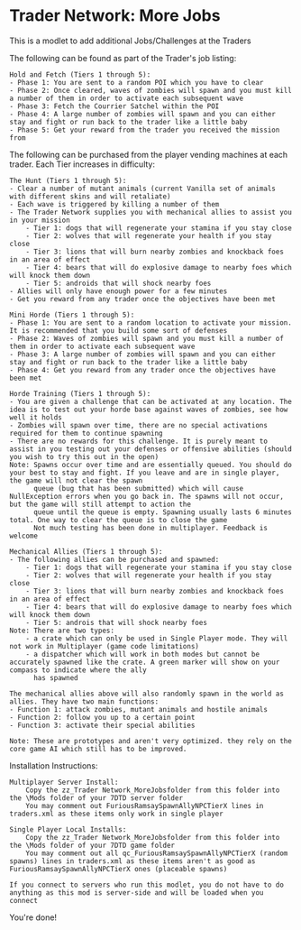 # Trader Network: More Jobs
This is a modlet to add additional Jobs/Challenges at the Traders

The following can be found as part of the Trader's job listing:

	Hold and Fetch (Tiers 1 through 5):
	- Phase 1: You are sent to a random POI which you have to clear
	- Phase 2: Once cleared, waves of zombies will spawn and you must kill a number of them in order to activate each subsequent wave
	- Phase 3: Fetch the Courrier Satchel within the POI
	- Phase 4: A large number of zombies will spawn and you can either stay and fight or run back to the trader like a little baby
	- Phase 5: Get your reward from the trader you received the mission from

The following can be purchased from the player vending machines at each trader. Each Tier increases in difficulty:
	
	The Hunt (Tiers 1 through 5):
	- Clear a number of mutant animals (current Vanilla set of animals with different skins and will retaliate)
	- Each wave is triggered by killing a number of them
	- The Trader Network supplies you with mechanical allies to assist you in your mission
		- Tier 1: dogs that will regenerate your stamina if you stay close
		- Tier 2: wolves that will regenerate your health if you stay close
		- Tier 3: lions that will burn nearby zombies and knockback foes in an area of effect
		- Tier 4: bears that will do explosive damage to nearby foes which will knock them down
		- Tier 5: androids that will shock nearby foes
	- Allies will only have enough power for a few minutes
	- Get you reward from any trader once the objectives have been met

	Mini Horde (Tiers 1 through 5):
	- Phase 1: You are sent to a random location to activate your mission. It is recommended that you build some sort of defenses
	- Phase 2: Waves of zombies will spawn and you must kill a number of them in order to activate each subsequent wave
	- Phase 3: A large number of zombies will spawn and you can either stay and fight or run back to the trader like a little baby
	- Phase 4: Get you reward from any trader once the objectives have been met

	Horde Training (Tiers 1 through 5):
	- You are given a challenge that can be activated at any location. The idea is to test out your horde base against waves of zombies, see how well it holds
	- Zombies will spawn over time, there are no special activations required for them to continue spawning
	- There are no rewards for this challenge. It is purely meant to assist in you testing out your defenses or offensive abilities (should you wish to try this out in the open)
	Note: Spawns occur over time and are essentially queued. You should do your best to stay and fight. If you leave and are in single player, the game will not clear the spawn 
	      queue (bug that has been submitted) which will cause NullException errors when you go back in. The spawns will not occur, but the game will still attempt to action the 
	      queue until the queue is empty. Spawning usually lasts 6 minutes total. One way to clear the queue is to close the game
	      Not much testing has been done in multiplayer. Feedback is welcome

	Mechanical Allies (Tiers 1 through 5):
	- The following allies can be purchased and spawned:
		- Tier 1: dogs that will regenerate your stamina if you stay close
		- Tier 2: wolves that will regenerate your health if you stay close
		- Tier 3: lions that will burn nearby zombies and knockback foes in an area of effect
		- Tier 4: bears that will do explosive damage to nearby foes which will knock them down
		- Tier 5: androis that will shock nearby foes
	Note: There are two types:
		- a crate which can only be used in Single Player mode. They will not work in Multiplayer (game code limitations)
		- a dispatcher which will work in both modes but cannot be accurately spawned like the crate. A green marker will show on your compass to indicate where the ally
		  has spawned

	The mechanical allies above will also randomly spawn in the world as allies. They have two main functions:
	- Function 1: attack zombies, mutant animals and hostile animals
	- Function 2: follow you up to a certain point
	- Function 3: activate their special abilities

	Note: These are prototypes and aren't very optimized. they rely on the core game AI which still has to be improved.

Installation Instructions:

	Multiplayer Server Install:
		Copy the zz_Trader Network_MoreJobsfolder from this folder into the \Mods folder of your 7DTD server folder
		You may comment out FuriousRamsaySpawnAllyNPCTierX lines in traders.xml as these items only work in single player

	Single Player Local Installs:
		Copy the zz_Trader Network_MoreJobsfolder from this folder into the \Mods folder of your 7DTD game folder
		You may comment out all qc_FuriousRamsaySpawnAllyNPCTierX (random spawns) lines in traders.xml as these items aren't as good as FuriousRamsaySpawnAllyNPCTierX ones (placeable spawns)

	If you connect to servers who run this modlet, you do not have to do anything as this mod is server-side and will be loaded when you connect

You're done!